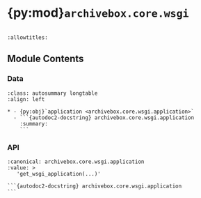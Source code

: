 # {py:mod}`archivebox.core.wsgi`

```{py:module} archivebox.core.wsgi
```

```{autodoc2-docstring} archivebox.core.wsgi
:allowtitles:
```

## Module Contents

### Data

````{list-table}
:class: autosummary longtable
:align: left

* - {py:obj}`application <archivebox.core.wsgi.application>`
  - ```{autodoc2-docstring} archivebox.core.wsgi.application
    :summary:
    ```
````

### API

````{py:data} application
:canonical: archivebox.core.wsgi.application
:value: >
   'get_wsgi_application(...)'

```{autodoc2-docstring} archivebox.core.wsgi.application
```

````
